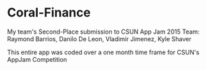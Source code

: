 # Coral-Finance
My team's Second-Place submission to CSUN App Jam 2015
Team: Raymond Barrios, Danilo De Leon, Vladimir Jimenez, Kyle Shaver

This entire app was coded over a one month time frame for CSUN's AppJam Competition
